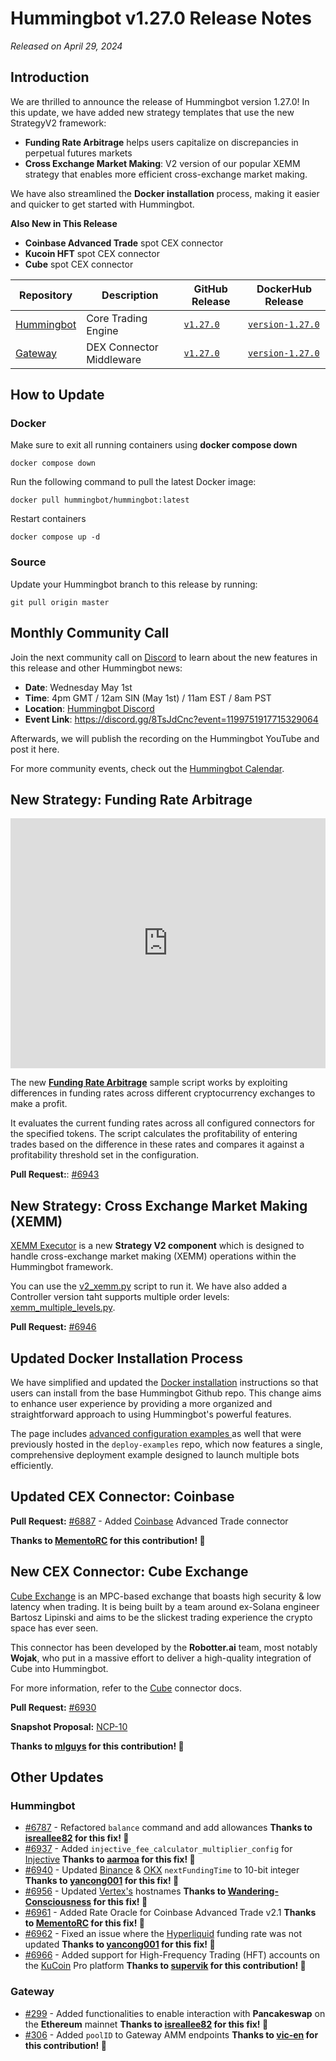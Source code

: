 # Hummingbot v1.27.0 Release Notes

*Released on April 29, 2024*

## Introduction

We are thrilled to announce the release of Hummingbot version 1.27.0! In this update, we have added new strategy templates that use the new StrategyV2 framework:

* **Funding Rate Arbitrage** helps users capitalize on discrepancies in perpetual futures markets
* **Cross Exchange Market Making**: V2 version of our popular XEMM strategy that enables more efficient cross-exchange market making. 

We have also streamlined the **Docker installation** process, making it easier and quicker to get started with Hummingbot. 

**Also New in This Release**

* **Coinbase Advanced Trade** spot CEX connector
* **Kucoin HFT** spot CEX connector
* **Cube** spot CEX connector

| Repository | Description | GitHub Release | DockerHub Release |
|------------|-------------|----------------|-------------------|
| [Hummingbot](https://github.com/hummingbot/hummingbot) | Core Trading Engine | [`v1.27.0`](https://github.com/hummingbot/hummingbot/releases/tag/v1.27.0) | [`version-1.27.0`](https://hub.docker.com/r/hummingbot/hummingbot/tags?name=version-1.27.0) |
| [Gateway](https://github.com/hummingbot/gateway) | DEX Connector Middleware | [`v1.27.0`](https://github.com/hummingbot/gateway/releases/tag/v1.27.0) | [`version-1.27.0`](https://hub.docker.com/r/hummingbot/gateway/tags?name=version-1.27.0) |

## How to Update

### Docker

Make sure to exit all running containers using **docker compose down**

```
docker compose down
```

Run the following command to pull the latest Docker image:

```
docker pull hummingbot/hummingbot:latest
```

Restart containers

```
docker compose up -d
```

### Source

Update your Hummingbot branch to this release by running:

```
git pull origin master
```

## Monthly Community Call

Join the next community call on [Discord](https://discord.gg/hummingbot) to learn about the new features in this release and other Hummingbot news:

* **Date**: Wednesday May 1st
* **Time**: 4pm GMT / 12am SIN (May 1st) / 11am EST / 8am PST 
* **Location**: [Hummingbot Discord](https://discord.gg/hummingbot)
* **Event Link**: <https://discord.gg/8TsJdCnc?event=1199751917715329064>

Afterwards, we will publish the recording on the Hummingbot YouTube and post it here.

For more community events, check out the [Hummingbot Calendar](https://www.notion.so/hummingbot-foundation/5c767683f80b45c4934aa8cf755a2ff5?v=4dd057ac162f49c9813e11cec0688204&pvs=4).

## New Strategy: Funding Rate Arbitrage

<iframe style="width:100%; min-height:400px;" src="https://www.youtube.com/embed/Ly8R5g3juxw?si=bW_5vralw6zZd-0s" frameborder="0" allow="accelerometer; autoplay; encrypted-media; gyroscope; picture-in-picture" allowfullscreen></iframe>

The new [**Funding Rate Arbitrage**](https://github.com/hummingbot/hummingbot/blob/master/scripts/funding_rate_arb.py) sample script works by exploiting differences in funding rates across different cryptocurrency exchanges to make a profit. 

It evaluates the current funding rates across all configured connectors for the specified tokens. The script calculates the profitability of entering trades based on the difference in these rates and compares it against a profitability threshold set in the configuration.

**Pull Request:**: [#6943](https://github.com/hummingbot/hummingbot/pull/6943) 

## New Strategy: Cross Exchange Market Making (XEMM)

[XEMM Executor](../v2-strategies/executors/xemm-executor.md) is a new **Strategy V2 component**  which is designed to handle cross-exchange market making (XEMM) operations within the Hummingbot framework. 

You can use the [v2_xemm.py](https://github.com/hummingbot/hummingbot/blob/master/scripts/v2_xemm.py) script to run it. We have also added a Controller version taht supports multiple order levels: [xemm_multiple_levels.py](https://github.com/hummingbot/hummingbot/blob/master/controllers/generic/xemm_multiple_levels.py).

**Pull Request:**  [#6946](https://github.com/hummingbot/hummingbot/pull/6946)

## Updated Docker Installation Process

We have simplified and updated the [Docker installation](/installation/docker) instructions so that users can install from the base Hummingbot Github repo. This change aims to enhance user experience by providing a more organized and straightforward approach to using Hummingbot's powerful features.

The page includes [advanced configuration examples ](/installation/docker/#advanced-configurations) as well that were previously hosted in the `deploy-examples` repo, which now features a single, comprehensive deployment example designed to launch multiple bots efficiently. 

## Updated CEX Connector: Coinbase

**Pull Request:**  [#6887](https://github.com/hummingbot/hummingbot/pull/6887) - Added [Coinbase](../exchanges/coinbase-advanced-trade.md) Advanced Trade connector

**Thanks to [MementoRC](https://github.com/MementoRC) for this contribution! 🙏**

## New CEX Connector: Cube Exchange

[Cube Exchange](https://www.cube.exchange/) is an MPC-based exchange that boasts high security & low latency when trading. It is being built by a team around ex-Solana engineer Bartosz Lipinski and aims to be the slickest trading experience the crypto space has ever seen.

This connector has been developed by the **Robotter.ai** team, most notably **Wojak**, who put in a massive effort to deliver a high-quality integration of Cube into Hummingbot. 

For more information, refer to the [Cube](../exchanges/cube/index.md) connector docs.

**Pull Request:**  [#6930](https://github.com/hummingbot/hummingbot/pull/6930)

**Snapshot Proposal:** [NCP-10](https://snapshot.org/#/hbot-ncp.eth/proposal/0x3fba9b7642438d957258923bb4207b252c4a9ec712b93cf84f1b6e25b9077385)

**Thanks to [mlguys](https://github.com/mlguys) for this contribution! 🙏**


## Other Updates

### Hummingbot

- [#6787](https://github.com/hummingbot/hummingbot/pull/6787) - Refactored `balance` command and add allowances **Thanks to [isreallee82](https://github.com/isreallee82) for this fix! 🙏**
- [#6937](https://github.com/hummingbot/hummingbot/pull/6937) - Added `injective_fee_calculator_multiplier_config` for [Injective](../exchanges/injective.md) **Thanks to [aarmoa](https://github.com/aarmoa) for this fix! 🙏**
- [#6940](https://github.com/hummingbot/hummingbot/pull/6940) - Updated [Binance](../exchanges/binance/index.md) & [OKX](../exchanges/okx/okx.md) `nextFundingTime` to 10-bit integer **Thanks to [yancong001](https://github.com/yancong001) for this fix! 🙏**
- [#6956](https://github.com/hummingbot/hummingbot/pull/6956) - Updated [Vertex's](../exchanges/vertex.md) hostnames **Thanks to [Wandering-Consciousness](https://github.com/Wandering-Consciousness) for this fix! 🙏**
- [#6961](https://github.com/hummingbot/hummingbot/pull/6961) - Added Rate Oracle for Coinbase Advanced Trade v2.1 **Thanks to [MementoRC](https://github.com/MementoRC) for this fix! 🙏**
- [#6962](https://github.com/hummingbot/hummingbot/pull/6962) - Fixed an issue where the [Hyperliquid](../exchanges/hyperliquid.md) funding rate was not updated **Thanks to [yancong001](https://github.com/yancong001) for this fix! 🙏**
- [#6966](https://github.com/hummingbot/hummingbot/pull/6966) -  Added support for High-Frequency Trading (HFT) accounts on the [KuCoin](../exchanges/kucoin/index.md) Pro platform **Thanks to [supervik](https://github.com/supervik) for this contribution! 🙏**

### Gateway

- [#299](https://github.com/hummingbot/gateway/pull/299) - Added functionalities to enable interaction with **Pancakeswap** on the **Ethereum** mainnet **Thanks to [isreallee82](https://github.com/isreallee82) for this fix! 🙏**
- [#306](https://github.com/hummingbot/gateway/pull/306) - Added `poolID` to Gateway AMM endpoints **Thanks to [vic-en](https://github.com/vic-en) for this contribution! 🙏**

